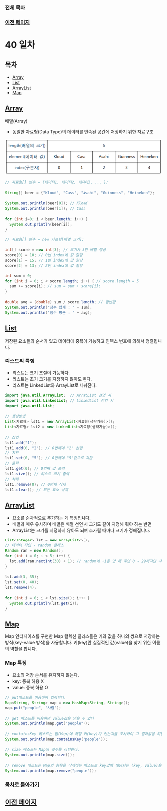 ### [전체 목차](../../README.md)
### [이전 페이지](../README.md)

# 40 일차


## 목차

- [Array](#array)
- [List](#list)
- [ArrayList](#arraylist)
- [Map](#map)


## [Array](#목차)

배열(Array)
- 동일한 자료형(Data Type)의 데이터를 연속된 공간에 저장하기 위한 자료구조

![alt text](image-6.png)

```java
// 자료형[] 변수 = {데이터1, 데이터2, 데이터3, ... };

String[] beer = {"Kloud", "Cass", "Asahi", "Guinness", "Heineken"};

System.out.println(beer[0]); // Kloud
System.out.println(beer[1]); // Cass

for (int i=0; i < beer.length; i++) {
  System.out.println(beer[i]);
}
```

```java
// 자료형[] 변수 = new 자료형[배열 크기];

int[] score = new int[3]; // 크기가 3인 배열 생성
score[0] = 10; // 0번 index에 값 할당
score[1] = 15; // 1번 index에 값 할당
score[2] = 13; // 2번 index에 값 할당

int sum = 0;
for (int i = 0; i < score.length; i++) { // score.length = 5
  sum += score[i]; // sum = sum + score[i];
}

double avg = (double) sum / score.length; // 형변환
System.out.println("점수 합계 : " + sum);
System.out.println("점수 평균 : " + avg);
```

## [List](#목차)

저장된 요소들의 순서가 있고 데이터에 중복이 가능하고 인덱스 번호에 의해서 정렬됩니다.

### 리스트의 특징

- 리스트는 크기 조절이 가능하다.
- 리스트는 초기 크기를 지정하지 않아도 된다.
- 리스트는 LinkedList와 ArrayList로 나눠진다.


```java
import java.util.ArrayList;  // ArratList 선언 시
import java.util.LinkedList; // LinkedList 선언 시
import java.util.List;

// 생성방법 
List<자료형> lst1 = new ArrayList<자료형(생략가능)>();
List<자료형> lst2 = new LinkedList<자료형(생략가능)>();

// 삽입 
lst1.add("1");
lst1.add(0, "2"); // 0번째에 "2" 삽입 
// 치환 
lst1.set(0, "5"); // 0번째에 "5"값으로 치환 
// 출력 
lst1.get(0); // 0번째 값 출력 
lst1.size(); // 리스트 크기 출력 
// 삭제 
lst1.remove(0); // 0번째 삭제 
lst1.clear(); // 모든 요소 삭제 
```

## [ArrayList](#목차)

- 요소를 순차적으로 추가하는 게 특징입니다.
- 배열과 매우 유사하며 배열은 배열 선언 시 크기도 같이 지정해 줘야 하는 반면 
- ArrayList는 크기를 지정하지 않아도 되며 추가될 때마다 크기가 정해집니다.

```java
List<Integer> lst = new ArrayList<>();
// 데이터 타입 - random 클래스
Random ran = new Random();
for (int i = 0; i < 5; i++) {
  lst.add(ran.nextInt(30) + 1); // random에 +1을 안 해 주면 0 ~ 29까지만 사용된다.
}

lst.add(3, 35);
lst.set(0, 40);
lst.remove(4);

for (int i = 0; i < lst.size(); i++) {
  System.out.println(lst.get(i));
}
```

## [Map](#목차)

Map 인터페이스를 구현한 Map 컬렉션 클래스들은 키와 값을 하나의 쌍으로 저장하는 방식(key-value 방식)을 사용합니다.
키(key)란 실질적인 값(value)을 찾기 위한 이름의 역할을 합니다.

### Map 특징

- 요소의 저장 순서를 유지하지 않는다.
- key: 중복 허용 X
- value: 중복 허용 O

```java
// put메소드를 이용하여 입력한다.
Map<String, String> map = new HashMap<String, String>();
map.put("people", "사람");

// get 메소드를 이용하면 value값을 얻을 수 있다
System.out.println(map.get("people"));

// containsKey 메소드는 맵(Map)에 해당 키(key)가 있는지를 조사하여 그 결과값을 리턴한다.
System.out.println(map.containsKey("people"));

// size 메소드는 Map의 갯수를 리턴한다.
System.out.println(map.size());

// remove 메소드는 Map의 항목을 삭제하는 메소드로 key값에 해당되는 (key, value)을 삭제한 후 그 value 값을 리턴한다.
System.out.println(map.remove("people"));
```














### [목차로 돌아가기](#목차)
## [이전 페이지](../README.md)
